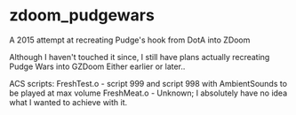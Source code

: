 # zdoom_pudgewars
A 2015 attempt at recreating Pudge's hook from DotA into ZDoom

Although I haven't touched it since, I still have plans actually recreating Pudge Wars into GZDoom
Either earlier or later..

ACS scripts:
FreshTest.o - script 999 and script 998 with AmbientSounds to be played at max volume
FreshMeat.o - Unknown; I absolutely have no idea what I wanted to achieve with it.
